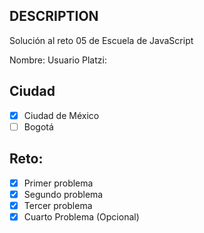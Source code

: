 ## DESCRIPTION

Solución al reto 05 de Escuela de JavaScript

Nombre:
Usuario Platzi:

## Ciudad
- [x] Ciudad de México
- [ ] Bogotá

## Reto:
  - [x] Primer problema
  - [x] Segundo problema
  - [x] Tercer problema
  - [x] Cuarto Problema (Opcional)
